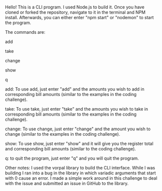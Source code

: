 Hello! This is a CLI program. I used Node.js to build it. Once you have cloned or forked the repository, navigate to it in the terminal and NPM install. Afterwards, you can either enter "npm start" or "nodemon" to start the program.

The commands are:

add

take

change

show

q

add:
  To use add, just enter "add" and the amounts you wish to add in corresponding bill amounts (similar to the examples in the coding challenge).

take:
  To use take, just enter "take" and the amounts you wish to take in corresponding bill amounts (similar to the examples in the coding challenge).

change:
  To use change, just enter "change" and the amount you wish to change (similar to the examples in the coding challenge).

show:
  To use show, just enter "show" and it will give you the register total and corresponding bill amounts (similar to the coding challenge).

q:
  to quit the program, just enter "q" and you will quit the program.


Other notes:
  I used the vorpal library to build the CLI interface. While I was building I ran into a bug in the library in which variadic arguments that start with 0 cause an error. I made a simple work around in this challenge to deal with the issue and submitted an issue in GitHub to the library.
